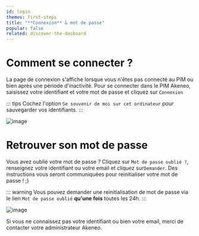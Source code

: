 ```yaml
---
id: login
themes: first-steps
title: "**Connexion** & mot de passe"
popular: false
related: discover-the-dasboard
---
```


# Comment se connecter ?

La page de connexion s'affiche lorsque vous n'êtes pas connecté au PIM ou bien après une période d'inactivité.
Pour se connecter dans le PIM Akeneo, saisissez votre identifiant et votre mot de passe et cliquez sur `Connexion`

::: tips
Cochez l'option `Se souvenir de moi sur cet ordinateur` pour sauvegarder vos identifiants.
:::

![image](../img/Login1_fr.png)

# Retrouver son mot de passe

Vous avez oublié votre mot de passe ? Cliquez sur `Mot de passe oublié ?`, renseignez votre identifiant ou votre email et cliquez sur`Demander`. Des instructions vous seront communiquées pour reinitialiser votre mot de passe ! ;)

::: warning
Vous pouvez demander une reinitialisation de mot de passe via le lien `Mot de passe oublié` **qu'une fois** toutes les 24h.
:::

![image](../img/RecoverPassword_fr.png)

Si vous ne connaissez pas votre identifiant ou bien votre email, merci de contacter votre administrateur Akeneo.
